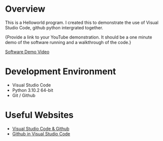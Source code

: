 # Overview
This is a Helloworld program. I created this to demonstrate the use of Visual Studio Code, github python intergrated together. 

{Provide a link to your YouTube demonstration.  It should be a one minute demo of the software running and a walkthrough of the code.}

[Software Demo Video](http://youtube.link.goes.here)

# Development Environment

* Visual Studio Code
* Python 3.10.2 64-bit
* Git / Github


# Useful Websites

* [Visual Studio Code & Github](https://code.visualstudio.com/docs/editor/versioncontrol)
* [Github in Visual Studio Code](https://code.visualstudio.com/docs/editor/github)